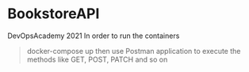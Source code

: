 # BookstoreAPI
DevOpsAcademy 2021
In order to run the containers

> docker-compose up
then use Postman application to execute the methods like GET, POST, PATCH and so on
